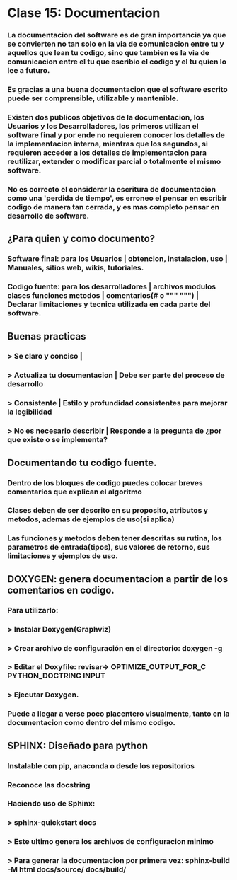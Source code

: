 # Clase 15: Documentacion
### La documentacion del software es de gran importancia ya que se convierten no tan solo en la via de comunicacion entre tu y aquellos que lean tu codigo, sino que tambien es la via de comunicacion entre el tu que escribio el codigo y el tu quien lo lee a futuro.
### Es gracias a una buena documentacion que el software escrito puede ser comprensible, utilizable y mantenible.
### Existen dos publicos objetivos de la documentacion, los Usuarios y los Desarrolladores, los primeros utilizan el software final y por ende no requieren conocer los detalles de la implementacion interna, mientras que los segundos, si requieren acceder a los detalles de implementacion para reutilizar, extender o modificar parcial o totalmente el mismo software.
### No es correcto el considerar la escritura de documentacion como una 'perdida de tiempo', es erroneo el pensar en escribir codigo de manera tan cerrada, y es mas completo pensar en desarrollo de software.
## ¿Para quien y como documento?
### Software final: para los Usuarios | obtencion, instalacion, uso | Manuales, sitios web, wikis, tutoriales.
### Codigo fuente: para los desarrolladores | archivos modulos clases funciones metodos | comentarios(# o """ """) | Declarar limitaciones y tecnica utilizada en cada parte del software.
## Buenas practicas
### > Se claro y conciso | 
### > Actualiza tu documentacion | Debe ser parte del proceso de desarrollo
### > Consistente | Estilo y profundidad consistentes para mejorar la legibilidad
### > No es necesario describir | Responde a la pregunta de ¿por que existe o se implementa?
## Documentando tu codigo fuente.
### Dentro de los bloques de codigo puedes colocar breves comentarios que explican el algoritmo
### Clases deben de ser descrito en su proposito, atributos y metodos, ademas de ejemplos de uso(si aplica)
### Las funciones y metodos deben tener descritas su rutina, los parametros de entrada(tipos), sus valores de retorno, sus limitaciones y ejemplos de uso.
## DOXYGEN: genera documentacion a partir de los comentarios en codigo.
### Para utilizarlo: 
### > Instalar Doxygen(Graphviz)
### > Crear archivo de configuración en el directorio: doxygen -g
### > Editar el Doxyfile: revisar-> OPTIMIZE\_OUTPUT\_FOR\_C PYTHON\_DOCTRING INPUT
### > Ejecutar Doxygen.
### Puede a llegar a verse poco placentero visualmente, tanto en la documentacion como dentro del mismo codigo.
## SPHINX: Diseñado para python
### Instalable con pip, anaconda o desde los repositorios
### Reconoce las docstring
### Haciendo uso de Sphinx:
### > sphinx-quickstart docs
### > Este ultimo genera los archivos de configuracion minimo
### > Para generar la documentacion por primera vez: sphinx-build -M html docs/source/ docs/build/
